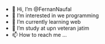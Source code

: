 - 👋 Hi, I’m @FernanNaufal
- 👀 I’m interested in we programming 
- 🌱 I’m currently learning web
- 💞️ I’m study at upn veteran jatim
- 📫 How to reach me ...

<!---
FernanNaufal/FernanNaufal is a ✨ special ✨ repository because its `README.md` (this file) appears on your GitHub profile.
You can click the Preview link to take a look at your changes.
--->
